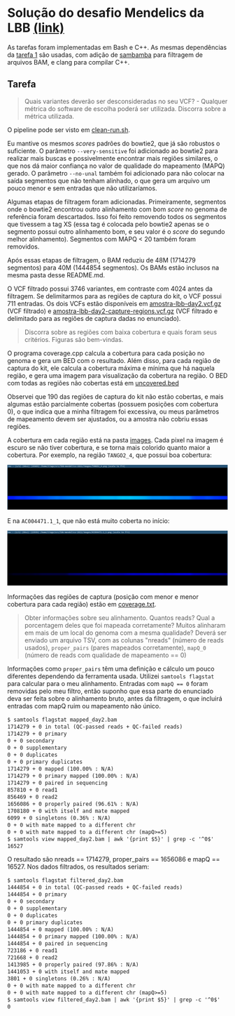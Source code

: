 # Solução do desafio Mendelics da LBB [(link)](https://github.com/mendelics/lbb-mendelics-2021/blob/main/Dia_2/README.md)

As tarefas foram implementadas em Bash e C++. As mesmas dependências da [tarefa 1](../README.md) são usadas, com adição de [sambamba](https://lomereiter.github.io/sambamba/index.html) para filtragem de arquivos BAM, e clang para compilar C++.

## Tarefa

> Quais variantes deverão ser desconsideradas no seu VCF? - Qualquer métrica do software de escolha poderá ser utilizada. Discorra sobre a métrica utilizada.

O pipeline pode ser visto em [clean-run.sh](clean-run.sh).

Eu mantive os mesmos *scores* padrões do bowtie2, que já são robustos o suficiente. O parâmetro `--very-sensitive` foi adicionado ao bowtie2 para realizar mais buscas e possivelmente encontrar mais regiões similares, o que nos dá maior confiança no valor de qualidade do mapeamento (MAPQ) gerado. O parâmetro `--no-unal` também foi adicionado para não colocar na saída segmentos que não tenham alinhado, o que gera um arquivo um pouco menor e sem entradas que não utilizaríamos.

Algumas etapas de filtragem foram adicionadas. Primeiramente, segmentos onde o bowtie2 encontrou outro alinhamento com bom *score* no genoma de referência foram descartados. Isso foi feito removendo todos os segmentos que tivessem a tag XS (essa tag é colocada pelo bowtie2 apenas se o segmento possui outro alinhamento bom, e seu valor é o *score* do segundo melhor alinhamento). Segmentos com MAPQ < 20 também foram removidos.

Após essas etapas de filtragem, o BAM reduziu de 48M (1714279 segmentos) para 40M (1444854 segmentos). Os BAMs estão inclusos na mesma pasta desse README.md.

O VCF filtrado possui 3746 variantes, em contraste com 4024 antes da filtragem. Se delimitarmos para as regiões de captura do kit, o VCF possui 711 entradas. Os dois VCFs estão disponíveis em [amostra-lbb-day2.vcf.gz](amostra-lbb-day2.vcf.gz) (VCF filtrado) e [amostra-lbb-day2-capture-regions.vcf.gz](amostra-lbb-day2-capture-regions.vcf.gz) (VCF filtrado e delimitado para as regiões de captura dadas no enunciado).

> Discorra sobre as regiões com baixa cobertura e quais foram seus critérios. Figuras são bem-vindas.

O programa coverage.cpp calcula a cobertura para cada posição no genoma e gera um BED com o resultado. Além disso, para cada região de captura do kit, ele calcula a cobertura máxima e mínima que há naquela região, e gera uma imagem para visualização da cobertura na região. O BED com todas as regiões não cobertas está em [uncovered.bed](./uncovered.bed)

Observei que 190 das regiões de captura do kit não estão cobertas, e mais algumas estão parcialmente cobertas (possuem posições com cobertura 0), o que indica que a minha filtragem foi excessiva, ou meus parâmetros de mapeamento devem ser ajustados, ou a amostra não cobriu essas regiões.

A cobertura em cada região está na pasta [images](../images). Cada pixel na imagem é escuro se não tiver cobertura, e se torna mais colorido quanto maior a cobertura. Por exemplo, na região `TANGO2_4`, que possui boa cobertura:

![TANGO24](./TANGO2_4.png)

E na `AC004471.1_1`, que não está muito coberta no início:

![AC004471.11](./AC004471.1_1.png)

Informações das regiões de captura (posição com menor e menor cobertura para cada região) estão em [coverage.txt](coverage.txt).

> Obter informações sobre seu alinhamento. Quantos reads? Qual a porcentagem deles que foi mapeada corretamente? Muitos alinharam em mais de um local do genoma com a mesma qualidade? Deverá ser enviado um arquivo TSV, com as colunas "nreads" (número de reads usados), `proper_pairs` (pares mapeados corretamente), `mapQ_0` (número de reads com qualidade de mapeamento == 0)

Informações como `proper_pairs` têm uma definição e cálculo um pouco diferentes dependendo da ferramenta usada. Utilizei `samtools flagstat` para calcular para o meu alinhamento. Entradas com `mapQ == 0` foram removidas pelo meu filtro, então suponho que essa parte do enunciado deva ser feita sobre o alinhamento bruto, antes da filtragem, o que incluirá entradas com mapQ ruim ou mapeamento não único.

```
$ samtools flagstat mapped_day2.bam
1714279 + 0 in total (QC-passed reads + QC-failed reads)
1714279 + 0 primary
0 + 0 secondary
0 + 0 supplementary
0 + 0 duplicates
0 + 0 primary duplicates
1714279 + 0 mapped (100.00% : N/A)
1714279 + 0 primary mapped (100.00% : N/A)
1714279 + 0 paired in sequencing
857810 + 0 read1
856469 + 0 read2
1656086 + 0 properly paired (96.61% : N/A)
1708180 + 0 with itself and mate mapped
6099 + 0 singletons (0.36% : N/A)
0 + 0 with mate mapped to a different chr
0 + 0 with mate mapped to a different chr (mapQ>=5)
$ samtools view mapped_day2.bam | awk '{print $5}' | grep -c '^0$'
16527
```

O resultado são nreads == 1714279, proper_pairs == 1656086 e mapQ == 16527. Nos dados filtrados, os resultados seriam:

```
$ samtools flagstat filtered_day2.bam
1444854 + 0 in total (QC-passed reads + QC-failed reads)
1444854 + 0 primary
0 + 0 secondary
0 + 0 supplementary
0 + 0 duplicates
0 + 0 primary duplicates
1444854 + 0 mapped (100.00% : N/A)
1444854 + 0 primary mapped (100.00% : N/A)
1444854 + 0 paired in sequencing
723186 + 0 read1
721668 + 0 read2
1413985 + 0 properly paired (97.86% : N/A)
1441053 + 0 with itself and mate mapped
3801 + 0 singletons (0.26% : N/A)
0 + 0 with mate mapped to a different chr
0 + 0 with mate mapped to a different chr (mapQ>=5)
$ samtools view filtered_day2.bam | awk '{print $5}' | grep -c '^0$'
0
```
